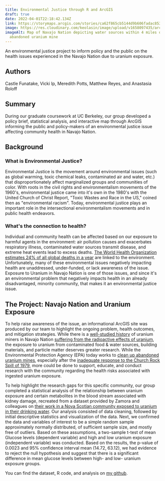 ```yaml
---
title: Environmental Justice through R and ArcGIS
draft: true
date: 2022-04-01T22:18:42.134Z
link: https://storymaps.arcgis.com/stories/ca62f865cb5144d9b606fadac85354f8
image: https://res.cloudinary.com/keolasin/image/upload/v1658097435/arcGIS_uranium_f2spna.png
imageAlt: Map of Navajo Nation depicting water sources within 4 miles of an
  abandoned uranium mine
---
```

An environmental justice project to inform policy and the public on the health issues experienced in the Navajo Nation due to uranium exposure.

## Authors

Castle Funatake, Vicki Ip, Meredith Potts, Matthew Reyes, and Anastasia Roloff

## Summary

During our graduate coursework at UC Berkeley, our group developed a policy brief, statistical analysis, and interactive map through ArcGIS informing the public and policy-makers of an environmental justice issue affecting community health in Navajo Nation.

## Background

### What is Environmental Justice?

Environmental Justice is the movement around environmental issues (such as global warming, toxic chemical leaks, contaminated air and water, etc.) that disproportionately affect marginalized groups and communities of color. With roots in the civil rights and environmentalism movements of the 1960's, environmental justice came into it's own in the 1980's with the United Church of Christ Report, "Toxic Wastes and Race in the US," coined then as "environmental racism". Today, environmental justice plays an important role in the intersectional environmentalism movements and in public health endeavors. 

### What's the connection to health?

Individual and community health can be affected based on our exposure to harmful agents in the environment: air pollution causes and exacerbates respiratory illness, contaminated water sources transmit disease, and extreme heat events lead to excess deaths. [The World Health Organization estimates 24% of all global deaths in a year](https://www.who.int/publications/i/item/9789241565196) are linked to the environment. Unfortunately, many of these environmental issues negatively impacting health are unaddressed, under-funded, or lack awareness of the issue. Exposure to Uranium in Navajo Nation is one of those issues, and since it's an environmental problem that negatively impacts health in an already disadvantaged, minority community, that makes it an environmental justice issue.

## The Project: Navajo Nation and Uranium Exposure

To help raise awareness of the issue, an informational ArcGIS site was produced by our team to highlight the ongoing problem, health outcomes, and mitigation strategies. While there is a [well-studied history](https://ajph.aphapublications.org/doi/full/10.2105/AJPH.92.9.1410) of uranium miners in Navajo Nation [suffering from the radioactive effects of uranium](https://www.cdc.gov/niosh/pgms/worknotify/uranium.html), the exposure to uranium from contaminated food & water sources, building materials, and particle matter deserves greater research. While the Environmental Protection Agency (EPA) today works to [clean up abandoned uranium mines](https://www.epa.gov/navajo-nation-uranium-cleanup), especially after the [inadequate response to the Church Rock Spill of 1979](http://large.stanford.edu/courses/2019/ph241/nguyen-h2/), more could be done to support, educate, and conduct research with the community regarding the health risks associated with ingested uranium exposure.

To help highlight the research gaps for this specific community, our group completed a statistical analysis of the relationship between uranium exposure and certain metabolites in the blood stream associated with kidney damage, recreated from a dataset provided by Zamora and colleagues on [their work in a Nova Scotian community exposed to uranium in their drinking water](https://doi.org/10.1006/toxs.1998.2426). Our analysis consisted of data cleaning, followed by initial descriptive statistics and visualization of the data. Next, we confirmed the data and variables of interest to be a simple random sample approximately normally distributed, of sufficient sample size, and mostly free of outliers. Based on these assumptions, a two-sample t-test of mean Glucose levels (dependent variable) and high and low uranium exposure (independent variable) was conducted. Based on the results, the p-value of 0.0023 and 95% confidence interval mean (14.72, 63.12), we had evidence to reject the null hypothesis and suggest that there is a significant difference in mean glucose levels between high- and low- uranium exposure groups.

You can find the dataset, R code, and analysis on [my github](https://github.com/keolasin/biostats1/blob/main/dp.Rmd).
